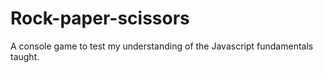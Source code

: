 # Rock-paper-scissors
A console game to test my understanding of the Javascript fundamentals taught.